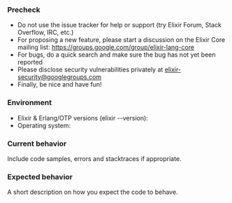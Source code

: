 ### Precheck

* Do not use the issue tracker for help or support (try Elixir Forum, Stack Overflow, IRC, etc.)
* For proposing a new feature, please start a discussion on the Elixir Core mailing list: https://groups.google.com/group/elixir-lang-core
* For bugs, do a quick search and make sure the bug has not yet been reported
* Please disclose security vulnerabilities privately at elixir-security@googlegroups.com
* Finally, be nice and have fun!

### Environment

* Elixir & Erlang/OTP versions (elixir --version): 
* Operating system: 

### Current behavior

Include code samples, errors and stacktraces if appropriate.

### Expected behavior

A short description on how you expect the code to behave.
